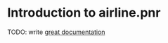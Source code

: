 # Introduction to airline.pnr

TODO: write [great documentation](http://jacobian.org/writing/what-to-write/)
